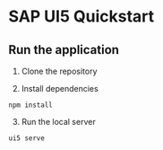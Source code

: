 # SAP UI5 Quickstart

## Run the application

1. Clone the repository

2. Install dependencies

```
npm install
```

3. Run the local server

```
ui5 serve
```
